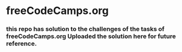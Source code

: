 # freeCodeCamps.org

<h3> this repo has solution to the challenges of the tasks of freeCodeCamps.org
Uploaded the solution here for future reference.
</h3>
